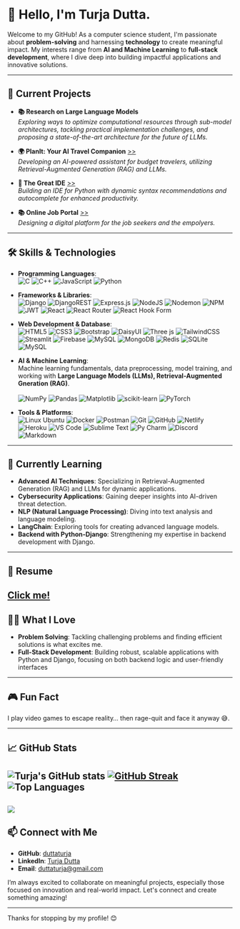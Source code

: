 # 👋 Hello, I'm Turja Dutta.

Welcome to my GitHub! As a computer science student, I'm passionate about **problem-solving** and harnessing **technology** to create meaningful impact. My interests range from **AI and Machine Learning** to **full-stack development**, where I dive deep into building impactful applications and innovative solutions.

---

## 🌟 Current Projects

- **📚 Research on Large Language Models**  
   *Exploring ways to optimize computational resources through sub-model architectures, tackling practical implementation challenges, and proposing a state-of-the-art architecture for the future of LLMs.*

- **🌍 PlanIt: Your AI Travel Companion** [>>](https://github.com/duttaturja/PlanIt-Your-AI-Powered-Travel-Companion)  
   *Developing an AI-powered assistant for budget travelers, utilizing Retrieval-Augmented Generation (RAG) and LLMs.*

<!-- - **📁 Virtual File System (VFS)**  
   *Creating a virtual file system simulation to deepen my understanding of OS fundamentals.*-->

- **🔧 The Great IDE** [>>](https://github.com/duttaturja/The-Great-IDE)<br>
   *Building an IDE for Python with dynamic syntax recommendations and autocomplete for enhanced productivity.*

- **📚 Online Job Portal** [>>](https://github.com/duttaturja/Onlinejobportal)<br>
   *Designing a digital platform for the job seekers and the empolyers.*

---

## 🛠️ Skills & Technologies

- **Programming Languages**:  
 ![C](https://img.shields.io/badge/c-%2300599C.svg?style=for-the-badge&logo=c&logoColor=white) ![C++](https://img.shields.io/badge/c++-%2300599C.svg?style=for-the-badge&logo=c%2B%2B&logoColor=white) ![JavaScript](https://img.shields.io/badge/javascript-%23323330.svg?style=for-the-badge&logo=javascript&logoColor=%23F7DF1E)  ![Python](https://img.shields.io/badge/python-3670A0?style=for-the-badge&logo=python&logoColor=ffdd54) 

- **Frameworks & Libraries**:  
  ![Django](https://img.shields.io/badge/django-%23092E20.svg?style=for-the-badge&logo=django&logoColor=white) ![DjangoREST](https://img.shields.io/badge/DJANGO-REST-ff1709?style=for-the-badge&logo=django&logoColor=white&color=ff1709&labelColor=gray) ![Express.js](https://img.shields.io/badge/express.js-%23404d59.svg?style=for-the-badge&logo=express&logoColor=%2361DAFB) ![NodeJS](https://img.shields.io/badge/node.js-6DA55F?style=for-the-badge&logo=node.js&logoColor=white) ![Nodemon](https://img.shields.io/badge/NODEMON-%23323330.svg?style=for-the-badge&logo=nodemon&logoColor=%BBDEAD) ![NPM](https://img.shields.io/badge/NPM-%23CB3837.svg?style=for-the-badge&logo=npm&logoColor=white) ![JWT](https://img.shields.io/badge/JWT-black?style=for-the-badge&logo=JSON%20web%20tokens) ![React](https://img.shields.io/badge/react-%2320232a.svg?style=for-the-badge&logo=react&logoColor=%2361DAFB) ![React Router](https://img.shields.io/badge/React_Router-CA4245?style=for-the-badge&logo=react-router&logoColor=white) ![React Hook Form](https://img.shields.io/badge/React%20Hook%20Form-%23EC5990.svg?style=for-the-badge&logo=reacthookform&logoColor=white) 

- **Web Development & Database**: <br>
![HTML5](https://img.shields.io/badge/html5-%23E34F26.svg?style=for-the-badge&logo=html5&logoColor=white) ![CSS3](https://img.shields.io/badge/css3-%231572B6.svg?style=for-the-badge&logo=css3&logoColor=white)  ![Bootstrap](https://img.shields.io/badge/bootstrap-%238511FA.svg?style=for-the-badge&logo=bootstrap&logoColor=white) ![DaisyUI](https://img.shields.io/badge/daisyui-5A0EF8?style=for-the-badge&logo=daisyui&logoColor=white) ![Three js](https://img.shields.io/badge/threejs-black?style=for-the-badge&logo=three.js&logoColor=white) ![TailwindCSS](https://img.shields.io/badge/tailwindcss-%2338B2AC.svg?style=for-the-badge&logo=tailwind-css&logoColor=white) ![Streamlit](https://img.shields.io/badge/Streamlit-%23FE4B4B.svg?style=for-the-badge&logo=streamlit&logoColor=white) ![Firebase](https://img.shields.io/badge/firebase-a08021?style=for-the-badge&logo=firebase&logoColor=ffcd34) ![MySQL](https://img.shields.io/badge/mysql-4479A1.svg?style=for-the-badge&logo=mysql&logoColor=white) ![MongoDB](https://img.shields.io/badge/MongoDB-%234ea94b.svg?style=for-the-badge&logo=mongodb&logoColor=white) ![Redis](https://img.shields.io/badge/redis-%23DD0031.svg?style=for-the-badge&logo=redis&logoColor=white) ![SQLite](https://img.shields.io/badge/sqlite-%2307405e.svg?style=for-the-badge&logo=sqlite&logoColor=white) ![MySQL](https://img.shields.io/badge/MySQL-005C84?style=for-the-badge&logo=mysql&logoColor=white) 

- **AI & Machine Learning**:  
   Machine learning fundamentals, data preprocessing, model training, and working with **Large Language Models (LLMs), Retrieval-Augmented Gneration (RAG)**.<br>
   <br>
   ![NumPy](https://img.shields.io/badge/numpy-%23013243.svg?style=for-the-badge&logo=numpy&logoColor=white) ![Pandas](https://img.shields.io/badge/pandas-%23150458.svg?style=for-the-badge&logo=pandas&logoColor=white) ![Matplotlib](https://img.shields.io/badge/Matplotlib-%23ffffff.svg?style=for-the-badge&logo=Matplotlib&logoColor=black) ![scikit-learn](https://img.shields.io/badge/scikit--learn-%23F7931E.svg?style=for-the-badge&logo=scikit-learn&logoColor=white) ![PyTorch](https://img.shields.io/badge/PyTorch-%23EE4C2C.svg?style=for-the-badge&logo=PyTorch&logoColor=white)

- **Tools & Platforms**:  
  ![Linux Ubuntu](https://img.shields.io/badge/Ubuntu-E95420.svg?style=for-the-badge&logo=ubuntu&logoColor=white) ![Docker](https://img.shields.io/badge/docker-%230db7ed.svg?style=for-the-badge&logo=docker&logoColor=white) ![Postman](https://img.shields.io/badge/Postman-FF6C37?style=for-the-badge&logo=postman&logoColor=white) ![Git](https://img.shields.io/badge/git-%23F05033.svg?style=for-the-badge&logo=git&logoColor=white) ![GitHub](https://img.shields.io/badge/github-%23121011.svg?style=for-the-badge&logo=github&logoColor=white) ![Netlify](https://img.shields.io/badge/netlify-%23000000.svg?style=for-the-badge&logo=netlify&logoColor=#00C7B7) ![Heroku](https://img.shields.io/badge/heroku-%23430098.svg?style=for-the-badge&logo=heroku&logoColor=white) ![VS Code](https://img.shields.io/badge/VS%20Code-007ACC.svg?&style=for-the-badge&logo=visual-studio-code&logoColor=white) ![Sublime Text](https://img.shields.io/badge/sublime_text-%23575757.svg?&style=for-the-badge&logo=sublime-text&logoColor=important) ![Py Charm](https://img.shields.io/badge/PyCharm-000000.svg?&style=for-the-badge&logo=PyCharm&logoColor=white) ![Discord](https://img.shields.io/badge/Discord-7289DA?style=for-the-badge&logo=discord&logoColor=white)  ![Markdown](https://img.shields.io/badge/markdown-%23000000.svg?style=for-the-badge&logo=markdown&logoColor=white) 

---

## 🌱 Currently Learning
- **Advanced AI Techniques**: Specializing in Retrieval-Augmented Generation (RAG) and LLMs for dynamic applications.
- **Cybersecurity Applications**: Gaining deeper insights into AI-driven threat detection.
- **NLP (Natural Language Processing)**: Diving into text analysis and language modeling.
- **LangChain**: Exploring tools for creating advanced language models.
- **Backend with Python-Django**: Strengthening my expertise in backend development with Django.

---
## 📂 Resume
[Click me!](https://drive.google.com/file/d/161zRebZaew_g_wuC49EbZclviqd6ot9t/view?usp=sharing)
---

## 👨‍💻 What I Love
- **Problem Solving**: Tackling challenging problems and finding efficient solutions is what excites me.
- **Full-Stack Development**: Building robust, scalable applications with Python and Django, focusing on both backend logic and user-friendly interfaces

---

## 🎮 Fun Fact
I play video games to escape reality… then rage-quit and face it anyway 😅.

---

## 📈 GitHub Stats
![Turja's GitHub stats](https://github-readme-stats.vercel.app/api?username=duttaturja&show_icons=true&theme=radical)     [![GitHub Streak](https://github-readme-streak-stats.herokuapp.com?user=duttaturja)](https://git.io/streak-stats)     ![Top Languages](https://github-readme-stats.vercel.app/api/top-langs/?username=duttaturja&layout=compact&theme=radical)    
---
 [![](https://visitcount.itsvg.in/api?id=C221026-Turja&icon=0&color=0)](https://visitcount.itsvg.in) 
---
## 📫 Connect with Me

- **GitHub**: [duttaturja](https://github.com/duttaturja)
- **LinkedIn**: [Turja Dutta](https://www.linkedin.com/in/turja-dutta-20ab00277/)
- **Email**: [duttaturja@gmail.com](mailto:duttaturja@gmail.com) 

I’m always excited to collaborate on meaningful projects, especially those focused on innovation and real-world impact. Let's connect and create something amazing!

---

Thanks for stopping by my profile! 😊
